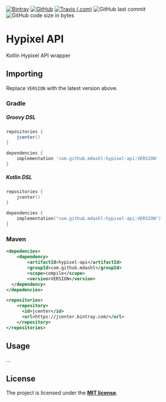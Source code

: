  [![Bintray](https://img.shields.io/bintray/v/mdashlw/maven/hypixel-api.svg?label=Hypixel%20API&style=flat-square)](https://bintray.com/mdashlw/maven/hypixel-api/_latestVersion)
 [![GitHub](https://img.shields.io/github/license/mdashl/hypixel-api.svg?style=flat-square)](https://choosealicense.com/licenses/mit/)
 [![Travis (.com)](https://img.shields.io/travis/com/mdashl/hypixel-api.svg?style=flat-square)](http://travis-ci.com/mdashl/hypixel-api)
 ![GitHub last commit](https://img.shields.io/github/last-commit/mdashl/hypixel-api.svg?style=flat-square)
 ![GitHub code size in bytes](https://img.shields.io/github/languages/code-size/mdashl/hypixel-api.svg?style=flat-square)

# Hypixel API

Kotlin Hypixel API wrapper

## Importing

Replace `VERSION` with the latest version above.

### Gradle

##### Groovy DSL

```gradle
repositories {
    jcenter()
}

dependencies {
    implementation 'com.github.mdashl:hypixel-api:VERSION'
}
```

##### Kotlin DSL

```kotlin
repositories {
    jcenter()
}

dependencies {
    implementation("com.github.mdashl:hypixel-api:VERSION")
}
```

### Maven

```xml
<depedencies>
    <dependency>
        <artifactId>hypixel-api</artifactId>
        <groupId>com.github.mdashl</groupId>
        <scope>compile</scope>
        <version>VERSION</version>
  </dependency>
</depedencies>

<repositories>
    <repository>
      <id>jcenter</id>
      <url>https://jcenter.bintray.com/</url>
    </repository>
</repositories>
```

## Usage

...

## License

The project is licensed under the **[MIT license](https://choosealicense.com/licenses/mit/)**.
